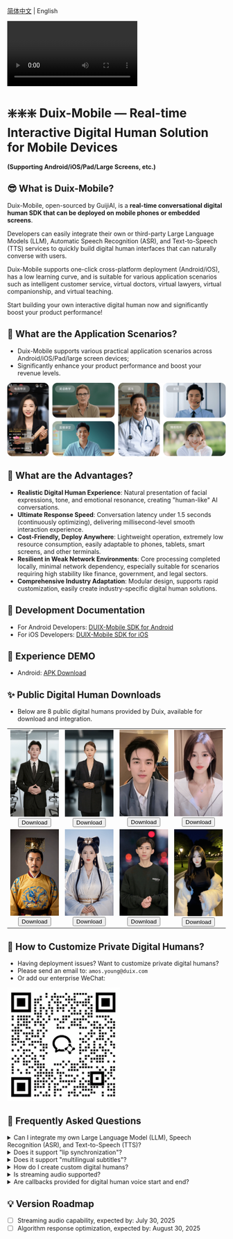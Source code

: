 [简体中文](/README.md) | English

<video src="https://github.com/user-attachments/assets/10aae294-8d15-4fcb-bd80-d069a0d3b41d">Duix-Mobile</video>

# ❇️❇️❇️ Duix-Mobile — Real-time Interactive Digital Human Solution for Mobile Devices

**(Supporting Android/iOS/Pad/Large Screens, etc.)**

## 😎 What is Duix-Mobile?

Duix-Mobile, open-sourced by GuijiAI, is a **real-time conversational digital human SDK that can be deployed on mobile phones or embedded screens**.

Developers can easily integrate their own or third-party Large Language Models (LLM), Automatic Speech Recognition (ASR), and Text-to-Speech (TTS) services to quickly build digital human interfaces that can naturally converse with users.

Duix-Mobile supports one-click cross-platform deployment (Android/iOS), has a low learning curve, and is suitable for various application scenarios such as intelligent customer service, virtual doctors, virtual lawyers, virtual companionship, and virtual teaching.

Start building your own interactive digital human now and significantly boost your product performance!

## 🤩 What are the Application Scenarios?

- Duix-Mobile supports various practical application scenarios across Android/iOS/Pad/large screen devices;
- Significantly enhance your product performance and boost your revenue levels.

![](./res/example.png)

## 🥳 What are the Advantages?

- **Realistic Digital Human Experience**: Natural presentation of facial expressions, tone, and emotional resonance, creating "human-like" AI conversations.
- **Ultimate Response Speed**: Conversation latency under 1.5 seconds (continuously optimizing), delivering millisecond-level smooth interaction experience.
- **Cost-Friendly, Deploy Anywhere**: Lightweight operation, extremely low resource consumption, easily adaptable to phones, tablets, smart screens, and other terminals.
- **Resilient in Weak Network Environments**: Core processing completed locally, minimal network dependency, especially suitable for scenarios requiring high stability like finance, government, and legal sectors.
- **Comprehensive Industry Adaptation**: Modular design, supports rapid customization, easily create industry-specific digital human solutions.

## 📑 Development Documentation

- For Android Developers: [DUIX-Mobile SDK for Android](https://github.com/GuijiAI/duix.ai/blob/main/duix-android/dh_aigc_android/README_en.md)
- For iOS Developers: [DUIX-Mobile SDK for iOS](https://github.com/GuijiAI/duix.ai/blob/main/duix-ios/GJLocalDigitalDemo/GJLocalDigitalSDK_en.md)

## 💚 Experience DEMO

- Android: [APK Download](https://github.com/duixcom/Duix.mobile/blob/main/duix-android/test-release.apk)

## ✨ Public Digital Human Downloads

- Below are 8 public digital humans provided by Duix, available for download and integration.

<table>
  <tr>
    <td align="center">
      <img src="./res/avatar/1.png" alt="Model 1" width="100%"><br>
      <a href="https://github.com/duixcom/Duix.mobile/releases/download/v1.0.0/gj_1.zip"><button>Download</button></a>
    </td>
    <td align="center">
      <img src="./res/avatar/2.png" alt="Model 2" width="100%"><br>
      <a href="https://github.com/duixcom/Duix.mobile/releases/download/v1.0.0/gj_2.zip"><button>Download</button></a>
    </td>
    <td align="center">      <img src="./res/avatar/3.png" alt="Model 3" width="100%"><br>
      <a href="https://github.com/duixcom/Duix.mobile/releases/download/v1.0.0/gj_3.zip"><button>Download</button></a>
    </td>
    <td align="center">
      <img src="./res/avatar/8.png" alt="Model 8" width="100%"><br>
      <a href="https://github.com/duixcom/Duix.mobile/releases/download/v1.0.0/gj_8.zip"><button>Download</button></a>
    </td>
  </tr>
  <tr>
    <td align="center">
      <img src="./res/avatar/5.jpg" alt="Model 5" width="100%"><br>
      <a href="https://github.com/duixcom/Duix.mobile/releases/download/v1.0.0/gj_5.zip"><button>Download</button></a>
    </td>
    <td align="center">
      <img src="./res/avatar/6.png" alt="Model 6" width="100%"><br>
      <a href="https://github.com/duixcom/Duix.mobile/releases/download/v1.0.0/gj_6.zip"><button>Download</button></a>
    </td>
    <td align="center">
      <img src="./res/avatar/7.jpg" alt="Model 7" width="100%"><br>
      <a href="https://github.com/duixcom/Duix.mobile/releases/download/v1.0.0/gj_7.zip"><button>Download</button></a>
    </td>
    <td align="center">
      <img src="./res/avatar/4.png" alt="Model 4" width="100%"><br>
      <a href="https://github.com/duixcom/Duix.mobile/releases/download/v1.0.0/gj_4.zip"><button>Download</button></a>
    </td>
  </tr>
</table>

## 🤗 How to Customize Private Digital Humans?

- Having deployment issues? Want to customize private digital humans?
- Please send an email to: `amos.young@duix.com`
- Or add our enterprise WeChat:

<img src="./res/contact.png" alt="Enterprise WeChat" width="260">

## 🙌 Frequently Asked Questions

<details>
<summary>Can I integrate my own Large Language Model (LLM), Speech Recognition (ASR), and Text-to-Speech (TTS)?</summary>

Yes, you can integrate Duix-Mobile's digital humans with your own LLM, ASR, and TTS.

</details>

<details>
<summary>Does it support "lip synchronization"?</summary>

Yes, it does.

</details>

<details>
<summary>Does it support "multilingual subtitles"?</summary>

Yes, it does.

</details>

<details>
<summary>How do I create custom digital humans?</summary>

We provide 8 public digital humans. For additional customization, please contact the enterprise WeChat above.

Usually, recording a 15-second to 2-minute video is sufficient to complete the customization process, making it simple and convenient.

</details>

<details>
<summary>Is streaming audio supported?</summary>

Streaming audio is currently under development.

If you need this feature at the current stage, please contact the enterprise WeChat above.

</details>

<details>
<summary>Are callbacks provided for digital human voice start and end?</summary>

Yes, we provide documentation for voice start and end callbacks.

</details>

## 💡 Version Roadmap

- [ ] Streaming audio capability, expected by: July 30, 2025
- [ ] Algorithm response optimization, expected by: August 30, 2025
